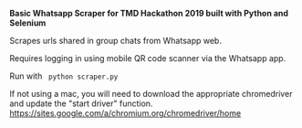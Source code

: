 **Basic Whatsapp Scraper for TMD Hackathon 2019 built with Python and Selenium**

Scrapes urls shared in group chats from Whatsapp web.

Requires logging in using mobile QR code scanner via the Whatsapp app.

Run with ``` python scraper.py```

If not using a mac, you will need to download the appropriate chromedriver and update the "start driver" function.
https://sites.google.com/a/chromium.org/chromedriver/home
